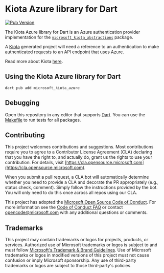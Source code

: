 # Kiota Azure library for Dart

[![Pub Version](https://img.shields.io/pub/v/microsoft_kiota_azure?logo=dart&label=Latest)](https://pub.dev/packages/microsoft_kiota_azure)

The Kiota Azure library for Dart is an Azure authentication provider implementation for the [`microsoft_kiota_abstractions`](https://pub.dev/packages/microsoft_kiota_abstractions) package.

A [Kiota](https://github.com/microsoft/kiota) generated project will need a reference to an authentication to make authenticated requests to an API endpoint that uses Azure.

Read more about Kiota [here](https://github.com/microsoft/kiota/blob/main/README.md).

## Using the Kiota Azure library for Dart

```shell
dart pub add microsoft_kiota_azure
```

## Debugging

Open this repository in any editor that supports [Dart](https://dart.dev/).
You can use the [Makefile](../../Makefile) to run tests for all packages.

## Contributing

This project welcomes contributions and suggestions.  Most contributions require you to agree to a
Contributor License Agreement (CLA) declaring that you have the right to, and actually do, grant us
the rights to use your contribution. For details, visit [https://cla.opensource.microsoft.com](https://cla.opensource.microsoft.com).

When you submit a pull request, a CLA bot will automatically determine whether you need to provide
a CLA and decorate the PR appropriately (e.g., status check, comment). Simply follow the instructions
provided by the bot. You will only need to do this once across all repos using our CLA.

This project has adopted the [Microsoft Open Source Code of Conduct](https://opensource.microsoft.com/codeofconduct/).
For more information see the [Code of Conduct FAQ](https://opensource.microsoft.com/codeofconduct/faq/) or
contact [opencode@microsoft.com](mailto:opencode@microsoft.com) with any additional questions or comments.

## Trademarks

This project may contain trademarks or logos for projects, products, or services. Authorized use of Microsoft
trademarks or logos is subject to and must follow
[Microsoft's Trademark & Brand Guidelines](https://www.microsoft.com/legal/intellectualproperty/trademarks/usage/general).
Use of Microsoft trademarks or logos in modified versions of this project must not cause confusion or imply Microsoft sponsorship.
Any use of third-party trademarks or logos are subject to those third-party's policies.
